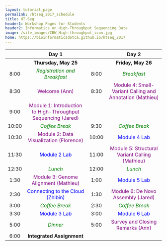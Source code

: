 ```yaml
---
layout: tutorial_page
permalink: /htseq_2017_schedule
title: HT-Seq
header1: Workshop Pages for Students
header2: Informatics on High-Throughput Sequencing Data
image: /site_images/CBW_High-throughput_icon.jpg
home: https://bioinformaticsdotca.github.io/htseq_2017
---
```


| | **Day 1** | | **Day 2** |
| :---: | :---: | :---: | :---: |
| | **Thursday, May 25** | | **Friday, May 26** |
| 8:00 | <font color="green">*Registration and Breakfast*</font> | 8:00 | <font color="green">*Breakfast*</font> |
| 8:30 | <font color="purple">Welcome (Ann)</font> | 8:30 | <font color="purple">Module 4: Small-Variant Calling and Annotation (Mathieu)</font> |
| 9:00 | <font color="purple">Module 1: Introduction to High-Throughput Sequencing (Jared)</font> | | |
| 10:00 | <font color="green">*Coffee Break*</font> | 9:30 | <font color="green">*Coffee Break*</font> |
| 10:30 | <font color="purple">Module 2: Data Visualization (Florence) </font> | 10:00 | <font color="blue">Module 4 Lab</font> |
| 11:30 | <font color="blue">Module 2 Lab</font> | 11:00 | <font color="purple">Module 5: Structural Variant Calling (Mathieu)</font> |
| 12:30 | <font color="green">*Lunch*</font> | 12:00 | <font color="green">*Lunch*</font> |
| 1:30 | <font color="purple">Module 3: Genome Alignment (Mathieu) </font> | 1:00 | <font color="blue">Module 5 Lab</font> |
| 2:30 | <font color="blue">Connecting to the Cloud (Zhibin)</font> | 1:30 | <font color="purple">Module 6: De Novo Assembly (Jared)</font> |
| 3:00 | <font color="green">*Coffee Break*</font> | 2:30 | <font color="green">*Coffee Break*</font> |
| 3:30 | <font color="blue">Module 3 Lab</font> | 3:00 | <font color="blue">Module 6 Lab</font> |
| 5:00 | <font color="green">*Dinner*</font> | 5:00 | <font color="purple">Survey and Closing Remarks (Ann)</font> |
| 6:00 | **Integrated Assignment** | | |

